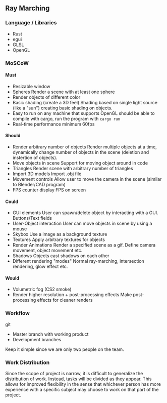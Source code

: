 ## Ray Marching

### Language / Libraries
* Rust
* egui
* GLSL
* OpenGL

### MoSCoW

#### Must
* Resizable window
* Spheres
Render a scene with at least one sphere
* Render objects of different color
* Basic shading (create a 3D feel)
Shading based on single light source (like a "sun") creating basic shading on objects. 
* Easy to run on any machine that supports OpenGL
should be able to compile with cargo, run the program with `cargo run`
* Real-time performance
minimum 60fps

#### Should
* Render arbitrary number of objects
Render multiple objects at a time, dynamically change number of objects in the scene (deletion and instertion of objects).
* Move objects in scene
Support for moving object around in code
* Triangles
Render scene with arbitrary number of triangles
* Import 3D models
Import .obj file 
* Movement controls
Allow user to move the camera in the scene (similar to Blender/CAD program)
* FPS counter
display FPS on screen

#### Could
* GUI elements
User can spawn/delete object by interacting with a GUI. Buttons/Text fields
* User-Object interaction
User can move objects in scene by using a mouse
* Skybox
Use a image as a background texture
* Textures
Apply arbitrary textures for objects
* Render Animations
Render a specified scene as a gif. Define camera movement, object movement etc.
* Shadows
Objects cast shadows on each other
* Different rendering "modes"
Normal ray-marching, intersection rendering, glow effect etc.


#### Would
* Volumetric fog
(CS2 smoke)
* Render higher resolution + post-processing effects
Make post-processing effects for cleaner renders

### Workflow
git
* Master branch with working product
* Development branches

Keep it simple since we are only two people on the team. 

### Work Distribution

Since the scope of project is narrow, it is difficult to generalize the distribution of work. Instead, tasks will be divided as they appear. This allows for improved flexibility in the sense that whichever person has more experience with a specific subject may choose to work on that part of the project. 

